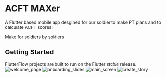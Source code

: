 # ACFT MAXer

A Flutter based mobile app desgined for our soldier to make PT plans and to calculate ACFT scores! 

Make for soldiers by soldiers

## Getting Started

FlutterFlow projects are built to run on the Flutter _stable_ release.
![welcome_page](https://github.com/user-attachments/assets/62c1e6a9-c7e7-4ab7-af9d-8535ab5ce444)
![onboarding_slides](https://github.com/user-attachments/assets/d5d24ce1-5daf-4b61-b640-4d7f162a0d8e)
![main_screen](https://github.com/user-attachments/assets/3c41cda0-e758-42dc-a97b-f5207229c6fe)
![create_story](https://github.com/user-attachments/assets/9ad1a755-c58e-4354-8701-d3cf8378ef91)
